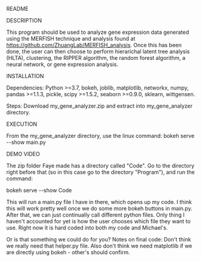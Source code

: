 README

DESCRIPTION

This program should be used to analyze gene expression data generated using the MERFISH technique and analysis found at https://github.com/ZhuangLab/MERFISH_analysis. Once
this has been done, the user can then choose to perform hierarichal latent tree analysis (HLTA), clustering, the RIPPER algorithm, the random forest algorithm, a neural
network, or gene expression analysis.


INSTALLATION

Dependencies: Python >=3.7, bokeh, joblib, matplotlib, networkx, numpy, pandas >=1.1.3, pickle, scipy >=1.5.2, seaborn >=0.9.0, sklearn, wittgensen.

Steps: Download my_gene_analyzer.zip and extract into my_gene_analyzer directory.


EXECUTION

From the my_gene_analyzer directory, use the linux command:
     bokeh serve --show main.py


DEMO VIDEO



The zip folder Faye made has a directory called "Code". Go to the directory right before that (so in this case go to the directory "Program"), and run the command:

bokeh serve --show Code

This will run a main.py file I have in there, which opens up my code. I think this will work pretty well once we do some more bokeh buttons in main.py. After that, we can just
continually call different python files. Only thing I haven't accounted for yet is how the user chooses which file they want to use. Right now it is hard coded into both my code
and Michael's.

Or is that something we could do for you?
Notes on final code: Don't think we really need that helper.py file. Also don't think we need matplotlib if we are directly using bokeh - other's should confirm.
